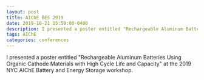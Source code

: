 ```yaml
---
layout: post
title: AIChE BES 2019
date: 2019-10-21 15:59:00-0400
description: I presented a poster entitled "Rechargeable Aluminum Batteries Using Organic Cathode Materials with High Cycle Life and Capacity" at the 2019 NYC AIChE Battery and Energy Storage workshop.
tags: AIChE
categories: conferences
---
```


I presented a poster entitled "Rechargeable Aluminum Batteries Using Organic Cathode Materials with High Cycle Life and Capacity" at the 2019 NYC AIChE Battery and Energy Storage workshop.
